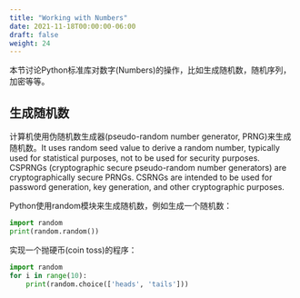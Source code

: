 ```yaml
---
title: "Working with Numbers"
date: 2021-11-18T00:00:00-06:00
draft: false
weight: 24
---
```


本节讨论Python标准库对数字(Numbers)的操作，比如生成随机数，随机序列，加密等等。

## 生成随机数

计算机使用伪随机数生成器(pseudo-random number generator, PRNG)来生成随机数。It uses random seed value to derive a random number, typically used for statistical purposes, not to be used for security purposes. CSPRNGs (cryptographic secure pseudo-random number generators) are cryptographically secure PRNGs. CSRNGs are intended to be used for password generation, key generation, and other cryptographic purposes.


Python使用random模块来生成随机数，例如生成一个随机数：

```python
import random
print(random.random())
```

实现一个抛硬币(coin toss)的程序：

```python
import random
for i in range(10):
    print(random.choice(['heads', 'tails']))
```
